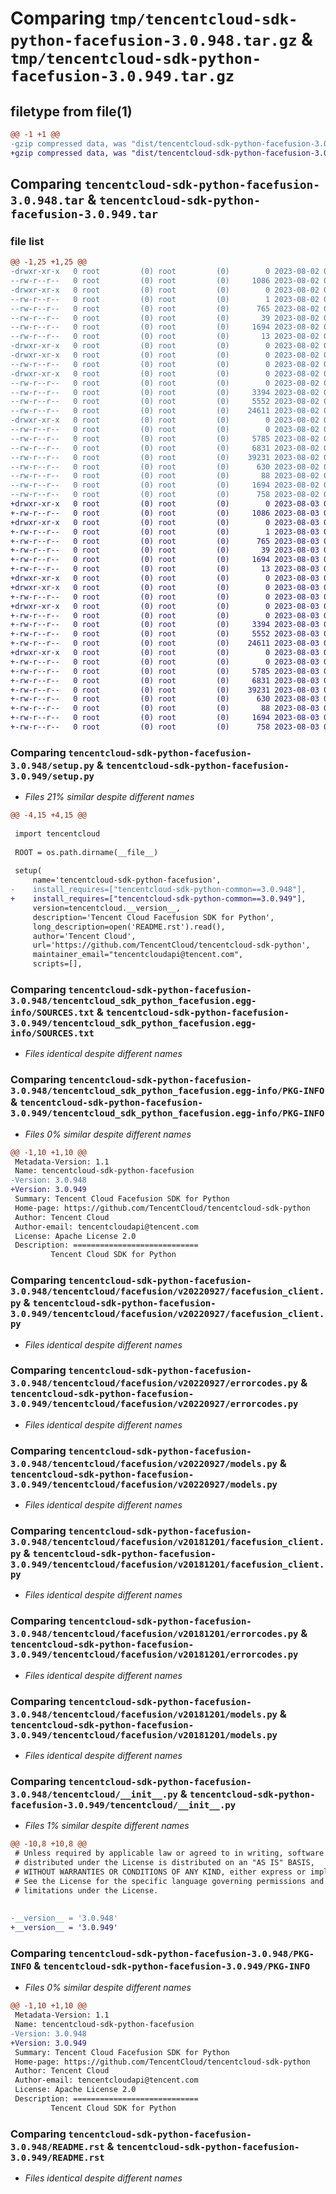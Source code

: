 # Comparing `tmp/tencentcloud-sdk-python-facefusion-3.0.948.tar.gz` & `tmp/tencentcloud-sdk-python-facefusion-3.0.949.tar.gz`

## filetype from file(1)

```diff
@@ -1 +1 @@
-gzip compressed data, was "dist/tencentcloud-sdk-python-facefusion-3.0.948.tar", last modified: Wed Aug  2 00:30:02 2023, max compression
+gzip compressed data, was "dist/tencentcloud-sdk-python-facefusion-3.0.949.tar", last modified: Thu Aug  3 00:26:20 2023, max compression
```

## Comparing `tencentcloud-sdk-python-facefusion-3.0.948.tar` & `tencentcloud-sdk-python-facefusion-3.0.949.tar`

### file list

```diff
@@ -1,25 +1,25 @@
-drwxr-xr-x   0 root         (0) root         (0)        0 2023-08-02 00:30:02.000000 tencentcloud-sdk-python-facefusion-3.0.948/
--rw-r--r--   0 root         (0) root         (0)     1086 2023-08-02 00:30:02.000000 tencentcloud-sdk-python-facefusion-3.0.948/setup.py
-drwxr-xr-x   0 root         (0) root         (0)        0 2023-08-02 00:30:02.000000 tencentcloud-sdk-python-facefusion-3.0.948/tencentcloud_sdk_python_facefusion.egg-info/
--rw-r--r--   0 root         (0) root         (0)        1 2023-08-02 00:30:02.000000 tencentcloud-sdk-python-facefusion-3.0.948/tencentcloud_sdk_python_facefusion.egg-info/dependency_links.txt
--rw-r--r--   0 root         (0) root         (0)      765 2023-08-02 00:30:02.000000 tencentcloud-sdk-python-facefusion-3.0.948/tencentcloud_sdk_python_facefusion.egg-info/SOURCES.txt
--rw-r--r--   0 root         (0) root         (0)       39 2023-08-02 00:30:02.000000 tencentcloud-sdk-python-facefusion-3.0.948/tencentcloud_sdk_python_facefusion.egg-info/requires.txt
--rw-r--r--   0 root         (0) root         (0)     1694 2023-08-02 00:30:02.000000 tencentcloud-sdk-python-facefusion-3.0.948/tencentcloud_sdk_python_facefusion.egg-info/PKG-INFO
--rw-r--r--   0 root         (0) root         (0)       13 2023-08-02 00:30:02.000000 tencentcloud-sdk-python-facefusion-3.0.948/tencentcloud_sdk_python_facefusion.egg-info/top_level.txt
-drwxr-xr-x   0 root         (0) root         (0)        0 2023-08-02 00:30:02.000000 tencentcloud-sdk-python-facefusion-3.0.948/tencentcloud/
-drwxr-xr-x   0 root         (0) root         (0)        0 2023-08-02 00:30:02.000000 tencentcloud-sdk-python-facefusion-3.0.948/tencentcloud/facefusion/
--rw-r--r--   0 root         (0) root         (0)        0 2023-08-02 00:30:02.000000 tencentcloud-sdk-python-facefusion-3.0.948/tencentcloud/facefusion/__init__.py
-drwxr-xr-x   0 root         (0) root         (0)        0 2023-08-02 00:30:02.000000 tencentcloud-sdk-python-facefusion-3.0.948/tencentcloud/facefusion/v20220927/
--rw-r--r--   0 root         (0) root         (0)        0 2023-08-02 00:30:02.000000 tencentcloud-sdk-python-facefusion-3.0.948/tencentcloud/facefusion/v20220927/__init__.py
--rw-r--r--   0 root         (0) root         (0)     3394 2023-08-02 00:30:02.000000 tencentcloud-sdk-python-facefusion-3.0.948/tencentcloud/facefusion/v20220927/facefusion_client.py
--rw-r--r--   0 root         (0) root         (0)     5552 2023-08-02 00:30:02.000000 tencentcloud-sdk-python-facefusion-3.0.948/tencentcloud/facefusion/v20220927/errorcodes.py
--rw-r--r--   0 root         (0) root         (0)    24611 2023-08-02 00:30:02.000000 tencentcloud-sdk-python-facefusion-3.0.948/tencentcloud/facefusion/v20220927/models.py
-drwxr-xr-x   0 root         (0) root         (0)        0 2023-08-02 00:30:02.000000 tencentcloud-sdk-python-facefusion-3.0.948/tencentcloud/facefusion/v20181201/
--rw-r--r--   0 root         (0) root         (0)        0 2023-08-02 00:30:02.000000 tencentcloud-sdk-python-facefusion-3.0.948/tencentcloud/facefusion/v20181201/__init__.py
--rw-r--r--   0 root         (0) root         (0)     5785 2023-08-02 00:30:02.000000 tencentcloud-sdk-python-facefusion-3.0.948/tencentcloud/facefusion/v20181201/facefusion_client.py
--rw-r--r--   0 root         (0) root         (0)     6831 2023-08-02 00:30:02.000000 tencentcloud-sdk-python-facefusion-3.0.948/tencentcloud/facefusion/v20181201/errorcodes.py
--rw-r--r--   0 root         (0) root         (0)    39231 2023-08-02 00:30:02.000000 tencentcloud-sdk-python-facefusion-3.0.948/tencentcloud/facefusion/v20181201/models.py
--rw-r--r--   0 root         (0) root         (0)      630 2023-08-02 00:30:02.000000 tencentcloud-sdk-python-facefusion-3.0.948/tencentcloud/__init__.py
--rw-r--r--   0 root         (0) root         (0)       88 2023-08-02 00:30:02.000000 tencentcloud-sdk-python-facefusion-3.0.948/setup.cfg
--rw-r--r--   0 root         (0) root         (0)     1694 2023-08-02 00:30:02.000000 tencentcloud-sdk-python-facefusion-3.0.948/PKG-INFO
--rw-r--r--   0 root         (0) root         (0)      758 2023-08-02 00:30:02.000000 tencentcloud-sdk-python-facefusion-3.0.948/README.rst
+drwxr-xr-x   0 root         (0) root         (0)        0 2023-08-03 00:26:20.000000 tencentcloud-sdk-python-facefusion-3.0.949/
+-rw-r--r--   0 root         (0) root         (0)     1086 2023-08-03 00:26:20.000000 tencentcloud-sdk-python-facefusion-3.0.949/setup.py
+drwxr-xr-x   0 root         (0) root         (0)        0 2023-08-03 00:26:20.000000 tencentcloud-sdk-python-facefusion-3.0.949/tencentcloud_sdk_python_facefusion.egg-info/
+-rw-r--r--   0 root         (0) root         (0)        1 2023-08-03 00:26:20.000000 tencentcloud-sdk-python-facefusion-3.0.949/tencentcloud_sdk_python_facefusion.egg-info/dependency_links.txt
+-rw-r--r--   0 root         (0) root         (0)      765 2023-08-03 00:26:20.000000 tencentcloud-sdk-python-facefusion-3.0.949/tencentcloud_sdk_python_facefusion.egg-info/SOURCES.txt
+-rw-r--r--   0 root         (0) root         (0)       39 2023-08-03 00:26:20.000000 tencentcloud-sdk-python-facefusion-3.0.949/tencentcloud_sdk_python_facefusion.egg-info/requires.txt
+-rw-r--r--   0 root         (0) root         (0)     1694 2023-08-03 00:26:20.000000 tencentcloud-sdk-python-facefusion-3.0.949/tencentcloud_sdk_python_facefusion.egg-info/PKG-INFO
+-rw-r--r--   0 root         (0) root         (0)       13 2023-08-03 00:26:20.000000 tencentcloud-sdk-python-facefusion-3.0.949/tencentcloud_sdk_python_facefusion.egg-info/top_level.txt
+drwxr-xr-x   0 root         (0) root         (0)        0 2023-08-03 00:26:20.000000 tencentcloud-sdk-python-facefusion-3.0.949/tencentcloud/
+drwxr-xr-x   0 root         (0) root         (0)        0 2023-08-03 00:26:20.000000 tencentcloud-sdk-python-facefusion-3.0.949/tencentcloud/facefusion/
+-rw-r--r--   0 root         (0) root         (0)        0 2023-08-03 00:26:20.000000 tencentcloud-sdk-python-facefusion-3.0.949/tencentcloud/facefusion/__init__.py
+drwxr-xr-x   0 root         (0) root         (0)        0 2023-08-03 00:26:20.000000 tencentcloud-sdk-python-facefusion-3.0.949/tencentcloud/facefusion/v20220927/
+-rw-r--r--   0 root         (0) root         (0)        0 2023-08-03 00:26:20.000000 tencentcloud-sdk-python-facefusion-3.0.949/tencentcloud/facefusion/v20220927/__init__.py
+-rw-r--r--   0 root         (0) root         (0)     3394 2023-08-03 00:26:20.000000 tencentcloud-sdk-python-facefusion-3.0.949/tencentcloud/facefusion/v20220927/facefusion_client.py
+-rw-r--r--   0 root         (0) root         (0)     5552 2023-08-03 00:26:20.000000 tencentcloud-sdk-python-facefusion-3.0.949/tencentcloud/facefusion/v20220927/errorcodes.py
+-rw-r--r--   0 root         (0) root         (0)    24611 2023-08-03 00:26:20.000000 tencentcloud-sdk-python-facefusion-3.0.949/tencentcloud/facefusion/v20220927/models.py
+drwxr-xr-x   0 root         (0) root         (0)        0 2023-08-03 00:26:20.000000 tencentcloud-sdk-python-facefusion-3.0.949/tencentcloud/facefusion/v20181201/
+-rw-r--r--   0 root         (0) root         (0)        0 2023-08-03 00:26:20.000000 tencentcloud-sdk-python-facefusion-3.0.949/tencentcloud/facefusion/v20181201/__init__.py
+-rw-r--r--   0 root         (0) root         (0)     5785 2023-08-03 00:26:20.000000 tencentcloud-sdk-python-facefusion-3.0.949/tencentcloud/facefusion/v20181201/facefusion_client.py
+-rw-r--r--   0 root         (0) root         (0)     6831 2023-08-03 00:26:20.000000 tencentcloud-sdk-python-facefusion-3.0.949/tencentcloud/facefusion/v20181201/errorcodes.py
+-rw-r--r--   0 root         (0) root         (0)    39231 2023-08-03 00:26:20.000000 tencentcloud-sdk-python-facefusion-3.0.949/tencentcloud/facefusion/v20181201/models.py
+-rw-r--r--   0 root         (0) root         (0)      630 2023-08-03 00:26:20.000000 tencentcloud-sdk-python-facefusion-3.0.949/tencentcloud/__init__.py
+-rw-r--r--   0 root         (0) root         (0)       88 2023-08-03 00:26:20.000000 tencentcloud-sdk-python-facefusion-3.0.949/setup.cfg
+-rw-r--r--   0 root         (0) root         (0)     1694 2023-08-03 00:26:20.000000 tencentcloud-sdk-python-facefusion-3.0.949/PKG-INFO
+-rw-r--r--   0 root         (0) root         (0)      758 2023-08-03 00:26:20.000000 tencentcloud-sdk-python-facefusion-3.0.949/README.rst
```

### Comparing `tencentcloud-sdk-python-facefusion-3.0.948/setup.py` & `tencentcloud-sdk-python-facefusion-3.0.949/setup.py`

 * *Files 21% similar despite different names*

```diff
@@ -4,15 +4,15 @@
 
 import tencentcloud
 
 ROOT = os.path.dirname(__file__)
 
 setup(
     name='tencentcloud-sdk-python-facefusion',
-    install_requires=["tencentcloud-sdk-python-common==3.0.948"],
+    install_requires=["tencentcloud-sdk-python-common==3.0.949"],
     version=tencentcloud.__version__,
     description='Tencent Cloud Facefusion SDK for Python',
     long_description=open('README.rst').read(),
     author='Tencent Cloud',
     url='https://github.com/TencentCloud/tencentcloud-sdk-python',
     maintainer_email="tencentcloudapi@tencent.com",
     scripts=[],
```

### Comparing `tencentcloud-sdk-python-facefusion-3.0.948/tencentcloud_sdk_python_facefusion.egg-info/SOURCES.txt` & `tencentcloud-sdk-python-facefusion-3.0.949/tencentcloud_sdk_python_facefusion.egg-info/SOURCES.txt`

 * *Files identical despite different names*

### Comparing `tencentcloud-sdk-python-facefusion-3.0.948/tencentcloud_sdk_python_facefusion.egg-info/PKG-INFO` & `tencentcloud-sdk-python-facefusion-3.0.949/tencentcloud_sdk_python_facefusion.egg-info/PKG-INFO`

 * *Files 0% similar despite different names*

```diff
@@ -1,10 +1,10 @@
 Metadata-Version: 1.1
 Name: tencentcloud-sdk-python-facefusion
-Version: 3.0.948
+Version: 3.0.949
 Summary: Tencent Cloud Facefusion SDK for Python
 Home-page: https://github.com/TencentCloud/tencentcloud-sdk-python
 Author: Tencent Cloud
 Author-email: tencentcloudapi@tencent.com
 License: Apache License 2.0
 Description: ============================
         Tencent Cloud SDK for Python
```

### Comparing `tencentcloud-sdk-python-facefusion-3.0.948/tencentcloud/facefusion/v20220927/facefusion_client.py` & `tencentcloud-sdk-python-facefusion-3.0.949/tencentcloud/facefusion/v20220927/facefusion_client.py`

 * *Files identical despite different names*

### Comparing `tencentcloud-sdk-python-facefusion-3.0.948/tencentcloud/facefusion/v20220927/errorcodes.py` & `tencentcloud-sdk-python-facefusion-3.0.949/tencentcloud/facefusion/v20220927/errorcodes.py`

 * *Files identical despite different names*

### Comparing `tencentcloud-sdk-python-facefusion-3.0.948/tencentcloud/facefusion/v20220927/models.py` & `tencentcloud-sdk-python-facefusion-3.0.949/tencentcloud/facefusion/v20220927/models.py`

 * *Files identical despite different names*

### Comparing `tencentcloud-sdk-python-facefusion-3.0.948/tencentcloud/facefusion/v20181201/facefusion_client.py` & `tencentcloud-sdk-python-facefusion-3.0.949/tencentcloud/facefusion/v20181201/facefusion_client.py`

 * *Files identical despite different names*

### Comparing `tencentcloud-sdk-python-facefusion-3.0.948/tencentcloud/facefusion/v20181201/errorcodes.py` & `tencentcloud-sdk-python-facefusion-3.0.949/tencentcloud/facefusion/v20181201/errorcodes.py`

 * *Files identical despite different names*

### Comparing `tencentcloud-sdk-python-facefusion-3.0.948/tencentcloud/facefusion/v20181201/models.py` & `tencentcloud-sdk-python-facefusion-3.0.949/tencentcloud/facefusion/v20181201/models.py`

 * *Files identical despite different names*

### Comparing `tencentcloud-sdk-python-facefusion-3.0.948/tencentcloud/__init__.py` & `tencentcloud-sdk-python-facefusion-3.0.949/tencentcloud/__init__.py`

 * *Files 1% similar despite different names*

```diff
@@ -10,8 +10,8 @@
 # Unless required by applicable law or agreed to in writing, software
 # distributed under the License is distributed on an "AS IS" BASIS,
 # WITHOUT WARRANTIES OR CONDITIONS OF ANY KIND, either express or implied.
 # See the License for the specific language governing permissions and
 # limitations under the License.
 
 
-__version__ = '3.0.948'
+__version__ = '3.0.949'
```

### Comparing `tencentcloud-sdk-python-facefusion-3.0.948/PKG-INFO` & `tencentcloud-sdk-python-facefusion-3.0.949/PKG-INFO`

 * *Files 0% similar despite different names*

```diff
@@ -1,10 +1,10 @@
 Metadata-Version: 1.1
 Name: tencentcloud-sdk-python-facefusion
-Version: 3.0.948
+Version: 3.0.949
 Summary: Tencent Cloud Facefusion SDK for Python
 Home-page: https://github.com/TencentCloud/tencentcloud-sdk-python
 Author: Tencent Cloud
 Author-email: tencentcloudapi@tencent.com
 License: Apache License 2.0
 Description: ============================
         Tencent Cloud SDK for Python
```

### Comparing `tencentcloud-sdk-python-facefusion-3.0.948/README.rst` & `tencentcloud-sdk-python-facefusion-3.0.949/README.rst`

 * *Files identical despite different names*

